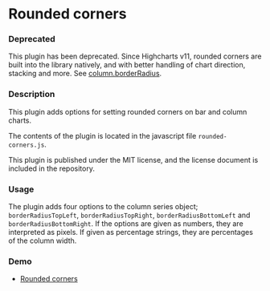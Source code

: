 Rounded corners
===============

### Deprecated
This plugin has been deprecated. Since Highcharts v11, rounded corners are built
into the library natively, and with better handling of chart direction, stacking
and more. See [column.borderRadius](https://api.highcharts.com/highcharts/series.column.borderRadius).

### Description
This plugin adds options for setting rounded corners on bar and column charts.

The contents of the plugin is located in the javascript file
`rounded-corners.js`.

This plugin is published under the MIT license, and the license document is
included in the repository.

### Usage
The plugin adds four options to the column series object; `borderRadiusTopLeft`,
`borderRadiusTopRight`, `borderRadiusBottomLeft` and `borderRadiusBottomRight`.
If the options are given as numbers, they are interpreted as pixels. If given
as percentage strings, they are percentages of the column width.


### Demo
* [Rounded corners](http://jsfiddle.net/highcharts/b288zrch/)

